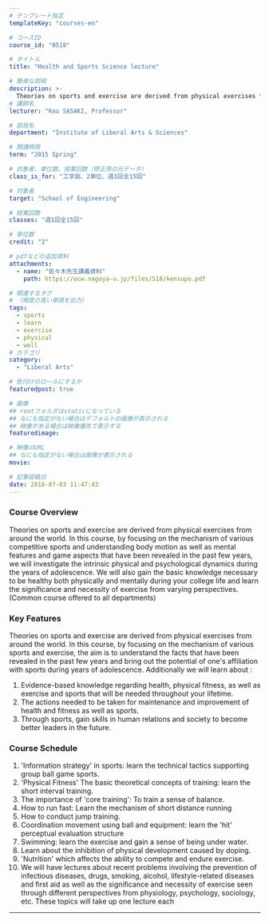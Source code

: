 ```yaml
---
# テンプレート指定
templateKey: "courses-en"

# コースID
course_id: "0518"

# タイトル
title: "Health and Sports Science lecture"

# 簡単な説明
description: >-
  Theories on sports and exercise are derived from physical exercises from around the world. In this course, by focusing on the mechanism of various competitive sports and understanding body motion a ....
# 講師名
lecturer: "Kou SASAKI, Professor"

# 部局名
department: "Institute of Liberal Arts & Sciences"

# 開講時限
term: "2015	Spring"

# 対象者、単位数、授業回数（修正用の元データ）
class_is_for: "工学部、2単位、週1回全15回"

# 対象者
target: "School of Engineering"

# 授業回数
classes: "週1回全15回"

# 単位数
credit: "2"

# pdfなどの追加資料
attachments:
  - name: "佐々木先生講義資料"
    path: https://ocw.nagoya-u.jp/files/518/kensupo.pdf

# 関連するタグ
# （頻度の高い単語を出力）
tags:
  - sports
  - learn
  - exercise
  - physical
  - well
# カテゴリ
category:
  - "Liberal Arts"

# 色付けのロールにするか
featuredpost: true

# 画像
## rootフォルダはstaticになっている
## なにも指定がない場合はデフォルトの画像が表示される
## 映像がある場合は映像優先で表示する
featuredimage:

# 映像のURL
## なにも指定がない場合は画像が表示される
movie:

# 記事投稿日
date: 2018-07-03 11:47:43
---
```


### Course Overview

Theories on sports and exercise are derived from physical exercises from around the world. In this course, by focusing on the mechanism of various competitive sports and understanding body motion as well as mental features and game aspects that have been revealed in the past few years, we will investigate the intrinsic physical and psychological dynamics during the years of adolescence. We will also gain the basic knowledge necessary to be healthy both physically and mentally during your college life and learn the significance and necessity of exercise from varying perspectives. (Common course offered to all departments)

### Key Features

Theories on sports and exercise are derived from physical exercises from around the world. In this course, by focusing on the mechanism of various sports and exercise, the aim is to understand the facts that have been revealed in the past few years and bring out the potential of one's affiliation with sports during years of adolescence. Additionally we will learn about :

1. Evidence-based knowledge regarding health, physical fitness, as well as exercise and sports that will be needed throughout your lifetime.
2. The actions needed to be taken for maintenance and improvement of health and fitness as well as sports.
3. Through sports, gain skills in human relations and society to become better leaders in the future.

### Course Schedule

1. 'Information strategy' in sports: learn the technical tactics supporting group ball game sports.
2. 'Physical Fitness' The basic theoretical concepts of training: learn the short interval training.
3. The importance of 'core training': To train a sense of balance.
4. How to run fast: Learn the mechanism of short distance running
5. How to conduct jump training.
6. Coordination movement using ball and equipment: learn the 'hit' perceptual evaluation structure
7. Swimming: learn the exercise and gain a sense of being under water.
8. Learn about the inhibition of physical development caused by doping.
9. 'Nutrition' which affects the ability to compete and endure exercise.
10. We will have lectures about recent problems involving the prevention of infectious diseases, drugs, smoking, alcohol, lifestyle-related diseases and first aid as well as the significance and necessity of exercise seen through different perspectives from physiology, psychology, sociology, etc. These topics will take up one lecture each

---

